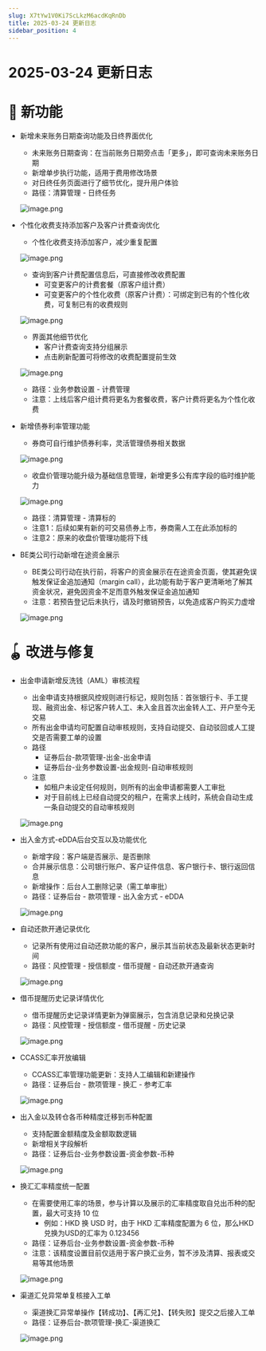 ```yaml
---
slug: X7tYw1V0Ki7ScLkzM6acdKqRnDb
title: 2025-03-24 更新日志
sidebar_position: 4
---
```



# 2025-03-24 更新日志


# 🎉 新功能

- 新增未来账务日期查询功能及日终界面优化
    - 未来账务日期查询：在当前账务日期旁点击「更多」，即可查询未来账务日期
    - 新增单步执行功能，适用于费用修改场景
    - 对日终任务页面进行了细节优化，提升用户体验
    - 路径：清算管理 - 日终任务

    ![image.png](/assets/cf87f692b29e8e2006f62bfc2a4bd083.png)

- 个性化收费支持添加客户及客户计费查询优化
    - 个性化收费支持添加客户，减少重复配置

    ![image.png](/assets/0e5c232ea30f3ec805a41a34ce6388ae.png)

    - 查询到客户计费配置信息后，可直接修改收费配置
        - 可变更客户的计费套餐（原客户组计费）
        - 可变更客户的个性化收费（原客户计费）：可绑定到已有的个性化收费，可复制已有的收费规则

    ![image.png](/assets/48ed6cf9a15dd55347c7685683d7951c.png)

    - 界面其他细节优化
        - 客户计费查询支持分组展示
        - 点击刷新配置可将修改的收费配置提前生效

    ![image.png](/assets/91970b24b5cb45c2a1f62370479a9d4e.png)

    - 路径：业务参数设置 - 计费管理
    - 注意：上线后客户组计费将更名为套餐收费，客户计费将更名为个性化收费
- 新增债券利率管理功能
    - 券商可自行维护债券利率，灵活管理债券相关数据

    ![image.png](/assets/abd433301675c05b40016b125dfde3a9.png)

    - 收盘价管理功能升级为基础信息管理，新增更多公有库字段的临时维护能力

    ![image.png](/assets/e377a41046ef9d0cec90b16e2d8891e0.png)

    - 路径：清算管理 - 清算标的
    - 注意1：后续如果有新的可交易债券上市，券商需人工在此添加标的
    - 注意2：原来的收盘价管理功能将下线
- BE类公司行动新增在途资金展示
    - BE类公司行动在执行前，将客户的资金展示在在途资金页面，使其避免误触发保证金追加通知（margin call），此功能有助于客户更清晰地了解其资金状况，避免因资金不足而意外触发保证金追加通知
    - 注意：若预告登记后未执行，请及时撤销预告，以免造成客户购买力虚增

    ![image.png](/assets/4e0116407791268c6584ce7f7d2d3d38.png)


# 🪀 改进与修复

- 出金申请新增反洗钱（AML）审核流程
    - 出金申请支持根据风控规则进行标记，规则包括：首张银行卡、手工提现、融资出金、标记客户转人工、未入金且首次出金转人工、开户至今无交易
    - 所有出金申请均可配置自动审核规则，支持自动提交、自动驳回或人工提交是否需要工单的设置
    - 路径
        - 证券后台-款项管理-出金-出金申请
        - 证券后台-业务参数设置-出金规则-自动审核规则
    - 注意
        - 如租户未设定任何规则，则所有的出金申请都需要人工审批
        - 对于目前线上已经自动提交的租户，在需求上线时，系统会自动生成一条自动提交的自动审核规则

    ![image.png](/assets/0ea8150bdd15c344ab8e3ba518e7c71f.png)

- 出入金方式-eDDA后台交互以及功能优化
    - 新增字段：客户端是否展示、是否删除
    - 合并展示信息：公司银行账户、客户证件信息、客户银行卡、银行返回信息
    - 新增操作：后台人工删除记录（需工单审批）
    - 路径：证券后台 - 款项管理 - 出入金方式 - eDDA

    ![image.png](/assets/4e892bdb2ab8f74b72aeab452d93753a.png)

- 自动还款开通记录优化
    - 记录所有使用过自动还款功能的客户，展示其当前状态及最新状态更新时间
    - 路径：风控管理 - 授信额度 - 借币提醒 - 自动还款开通查询

    ![image.png](/assets/3216b2bbce00816c6efbfa1023954e52.png)

- 借币提醒历史记录详情优化
    - 借币提醒历史记录详情更新为弹窗展示，包含消息记录和兑换记录
    - 路径：风控管理 - 授信额度 - 借币提醒 - 历史记录

    ![image.png](/assets/1a370a3651022b448df62b758e95883f.png)

- CCASS汇率开放编辑
    - CCASS汇率管理功能更新：支持人工编辑和新建操作
    - 路径：证券后台 - 款项管理 - 换汇 - 参考汇率

    ![image.png](/assets/ea88eeb8048c03a09846e2844a130c7d.png)

- 出入金以及转仓各币种精度迁移到币种配置
    - 支持配置金额精度及金额取数逻辑
    - 新增相关字段解析
    - 路径：证券后台-业务参数设置-资金参数-币种

    ![image.png](/assets/3e458e7c1e053aabfa0222e43a12aaea.png)

- 换汇汇率精度统一配置
    - 在需要使用汇率的场景，参与计算以及展示的汇率精度取自兑出币种的配置，最大可支持 10 位
        - 例如：HKD 换 USD 时，由于 HKD 汇率精度配置为 6 位，那么HKD兑换为USD的汇率为 0.123456
    - 路径：证券后台-业务参数设置-资金参数-币种
    - 注意：该精度设置目前仅适用于客户换汇业务，暂不涉及清算、报表或交易等其他场景

    ![image.png](/assets/32fc9271080305e9081c8000aafb9b27.png)

- 渠道汇兑异常单复核接入工单
    - 渠道换汇异常单操作【转成功】、【再汇兑】、【转失败】提交之后接入工单
    - 路径：证券后台-款项管理-换汇-渠道换汇

    ![image.png](/assets/5ace8043f84116b852a499eb93ffcd94.png)

